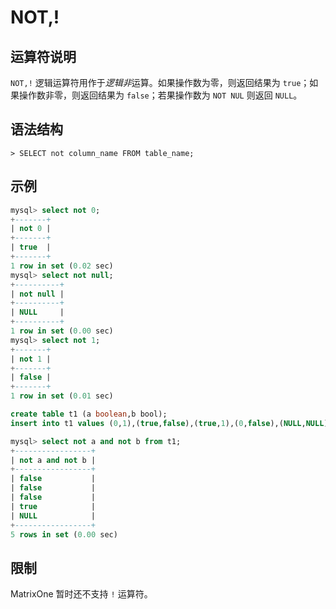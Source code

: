 # **NOT,!**

## **运算符说明**

`NOT,!` 逻辑运算符用作于*逻辑非*运算。如果操作数为零，则返回结果为 `true`；如果操作数非零，则返回结果为 `false`；若果操作数为 `NOT NUL` 则返回 `NULL`。

## **语法结构**

```
> SELECT not column_name FROM table_name;
```

## **示例**

```sql
mysql> select not 0;
+-------+
| not 0 |
+-------+
| true  |
+-------+
1 row in set (0.02 sec)
mysql> select not null;
+----------+
| not null |
+----------+
| NULL     |
+----------+
1 row in set (0.00 sec)
mysql> select not 1;
+-------+
| not 1 |
+-------+
| false |
+-------+
1 row in set (0.01 sec)
```

```sql
create table t1 (a boolean,b bool);
insert into t1 values (0,1),(true,false),(true,1),(0,false),(NULL,NULL);

mysql> select not a and not b from t1;
+-----------------+
| not a and not b |
+-----------------+
| false           |
| false           |
| false           |
| true            |
| NULL            |
+-----------------+
5 rows in set (0.00 sec)
```

## **限制**

MatrixOne 暂时还不支持 `!` 运算符。
